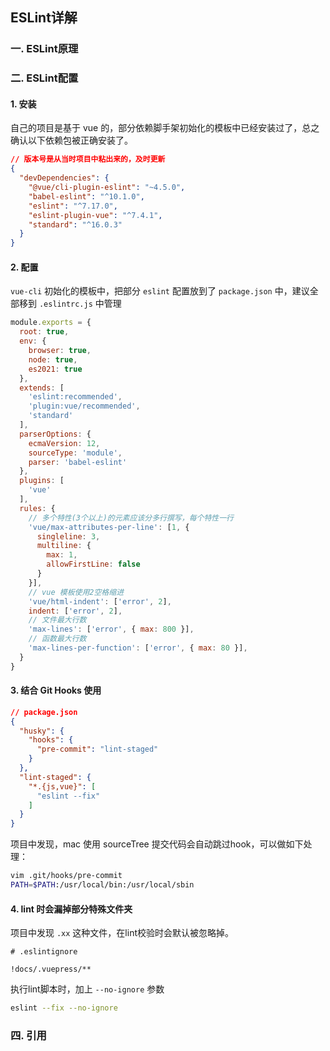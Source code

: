 ## ESLint详解

### 一. ESLint原理

### 二. ESLint配置
#### 1. 安装
自己的项目是基于 vue 的，部分依赖脚手架初始化的模板中已经安装过了，总之确认以下依赖包被正确安装了。
```json
// 版本号是从当时项目中粘出来的，及时更新
{
  "devDependencies": {
    "@vue/cli-plugin-eslint": "~4.5.0",
    "babel-eslint": "^10.1.0",
    "eslint": "^7.17.0",
    "eslint-plugin-vue": "^7.4.1",
    "standard": "^16.0.3"
  }
}
```

#### 2. 配置
`vue-cli` 初始化的模板中，把部分 `eslint` 配置放到了 `package.json` 中，建议全部移到 `.eslintrc.js` 中管理
```js
module.exports = {
  root: true,
  env: {
    browser: true,
    node: true,
    es2021: true
  },
  extends: [
    'eslint:recommended',
    'plugin:vue/recommended',
    'standard'
  ],
  parserOptions: {
    ecmaVersion: 12,
    sourceType: 'module',
    parser: 'babel-eslint'
  },
  plugins: [
    'vue'
  ],
  rules: {
    // 多个特性(3个以上)的元素应该分多行撰写，每个特性一行
    'vue/max-attributes-per-line': [1, {
      singleline: 3,
      multiline: {
        max: 1,
        allowFirstLine: false
      }
    }],
    // vue 模板使用2空格缩进
    'vue/html-indent': ['error', 2],
    indent: ['error', 2],
    // 文件最大行数
    'max-lines': ['error', { max: 800 }],
    // 函数最大行数
    'max-lines-per-function': ['error', { max: 80 }],
  }
}
```

#### 3. 结合 Git Hooks 使用
```json
// package.json
{
  "husky": {
    "hooks": {
      "pre-commit": "lint-staged"
    }
  },
  "lint-staged": {
    "*.{js,vue}": [
      "eslint --fix"
    ]
  }
}
```
项目中发现，mac 使用 sourceTree 提交代码会自动跳过hook，可以做如下处理：
```sh
vim .git/hooks/pre-commit
PATH=$PATH:/usr/local/bin:/usr/local/sbin
```


#### 4. lint 时会漏掉部分特殊文件夹
项目中发现 `.xx` 这种文件，在lint校验时会默认被忽略掉。
```
# .eslintignore 

!docs/.vuepress/**
```
执行lint脚本时，加上 `--no-ignore` 参数
```sh
eslint --fix --no-ignore
```

### 四. 引用
